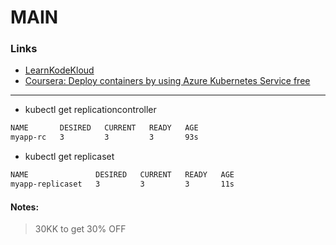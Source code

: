 # MAIN

### Links

- [LearnKodeKloud](https://learn.kodekloud.com/user/dashboard)  
- [Coursera: Deploy containers by using Azure Kubernetes Service free](https://www.coursera.org/learn/deploy-containers-with-azure-kubernetes-service?campaignid=20858198824&adgroupid=&device=c&keyword=&matchtype=&network=x&devicemodel=&creativeid=&assetgroupid=6490027433&targetid=&extensionid=&placement=&gad_campaignid=20854471652)

---

- kubectl get replicationcontroller
```bash
NAME       DESIRED   CURRENT   READY   AGE
myapp-rc   3         3         3       93s
```

- kubectl get replicaset
```bash
NAME               DESIRED   CURRENT   READY   AGE
myapp-replicaset   3         3         3       11s
```

#### Notes:
> 30KK to get 30% OFF 


